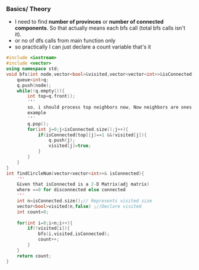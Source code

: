 ### Basics/ Theory
- I need to find **number of provinces** or **number of connected components**. So that actually means each bfs call (total bfs calls isn't it). 
- or no of dfs calls from main function only
- so practically I can just declare a count variable that's it
```cpp
#include <iostream>
#include <vector>
using namespace std;
void bfs(int node,vector<bool>&visited,vector<vector<int>>&isConnected){
    queue<int>q;
    q.push(node);
    while(!q.empty()){
        int top=q.front();
        '''
        so, i should process top neighbors now, Now neighbors are ones jiski values 1 hai
        example 
        '''
        q.pop();
        for(int j=0;j<isConnected.size();j++){
            if(isConnected[top][j]==1 &&!visited[j]){
                q.push(j);
                visited[j]=true;
            }
        }
    }
}
int findCircleNum(vector<vector<int>>& isConnected){
    '''
    Given that isConnected is a 2-D Matrix(adj matrix)
    where ==0 for disconnected else connected
    '''
    int n=isConnected.size();// Represents visited size
    vector<bool>visited(n,false) ;//Declare visited
    int count=0;
    
    for(int i=0;i<n;i++){
        if(!visited[i]){
            bfs(i,visited,isConnected);
            count++;
        }
    }
    return count;
}
```